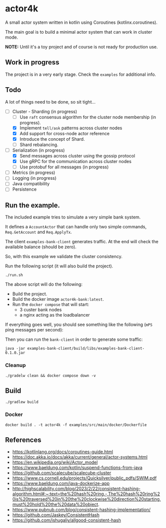 # actor4k

A small actor system written in kotlin using Coroutines (kotlinx.coroutines).

The main goal is to build a minimal actor system that can work in cluster mode.

**NOTE:** Until it's a toy project and of course is not ready for production use.

## Work in progress

The project is in a very early stage.
Check the `examples` for additional info.

## Todo

A lot of things need to be done, so sit tight…

- [ ] Cluster - Sharding (in progress)
    - [ ] Use `raft` consensus algorithm for the cluster node membership (in progress).
    - [x] Implement `tell/ask` patterns across cluster nodes
    - [x] Add support for cross-node actor reference
    - [x] Introduce the concept of Shard.
    - [ ] Shard rebalancing.
- [ ] Serialization (in progress)
    - [x] Send messages across cluster using the gossip protocol
    - [x] Use gRPC for the communication across cluster nodes
    - [ ] Use protobuf for all messages (in progress)
- [ ] Metrics (in progress)
- [ ] Logging (in progress)
- [ ] Java compatibility
- [ ] Persistence

## Run the example.

The included example tries to simulate a very simple bank system.

It defines a `AccountActor` that can handle only two simple commands,
`Req.GetAccount` and `Req.ApplyTx`.

The client `examples-bank-client` generates traffic.
At the end will check the available balance (should be zero).

So, with this example we validate the cluster consistency.

Run the following script (it will also build the project).

```shell
./run.sh
```

The above script will do the following:

- Build the project.
- Build the docker image `actor4k-bank:latest`.
- Run the `docker compose` that will start:
    - 3 custer bank nodes
    - a nginx acting as the loadbalancer

If everything goes well, you should see something like the following (`mPS` ping messages per second):

Then you can run the `bank-client` in order to generate some traffic:

```shell
java -jar examples-bank-client/build/libs/examples-bank-client-0.1.0.jar
```

### Cleanup

```shell
./gradelw clean && docker compose down -v
```

## Build

```shell
./gradlew build
```

### Docker

```shell
docker build . -t actor4k -f examples/src/main/docker/Dockerfile
```

## References

- https://kotlinlang.org/docs/coroutines-guide.html
- https://doc.akka.io/docs/akka/current/general/actor-systems.html
- https://en.wikipedia.org/wiki/Actor_model
- https://www.baeldung.com/kotlin/suspend-functions-from-java
- https://github.com/scalecube/scalecube-cluster
- https://www.cs.cornell.edu/projects/Quicksilver/public_pdfs/SWIM.pdf
- https://www.baeldung.com/java-dockerize-app
- http://highscalability.com/blog/2023/2/22/consistent-hashing-algorithm.html#:~:text=the%20hash%20ring.-,The%20hash%20ring%20is%20traversed%20in%20the%20clockwise%20direction%20starting,must%20hold%20the%20data%20object.
- https://www.pubnub.com/blog/consistent-hashing-implementation/
- https://github.com/Jaskey/ConsistentHash
- https://github.com/ishugaliy/allgood-consistent-hash